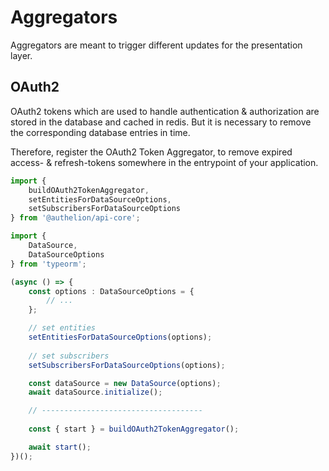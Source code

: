 # Aggregators 

Aggregators are meant to trigger different updates for the presentation layer.

## OAuth2

OAuth2 tokens which are used to handle authentication & authorization
are stored in the database and cached in redis.
But it is necessary to remove the corresponding database
entries in time.

Therefore, register the OAuth2 Token Aggregator, to remove 
expired access- & refresh-tokens somewhere in the entrypoint of
your application.

```typescript
import {
    buildOAuth2TokenAggregator,
    setEntitiesForDataSourceOptions,
    setSubscribersForDataSourceOptions
} from '@authelion/api-core';

import {
    DataSource,
    DataSourceOptions
} from 'typeorm';

(async () => {
    const options : DataSourceOptions = {
        // ...
    };

    // set entities
    setEntitiesForDataSourceOptions(options);
    
    // set subscribers
    setSubscribersForDataSourceOptions(options);

    const dataSource = new DataSource(options);
    await dataSource.initialize();

    // ------------------------------------
    
    const { start } = buildOAuth2TokenAggregator();

    await start();
})();
```
